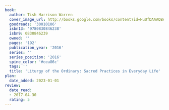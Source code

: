 ```yaml
---
book:
  author: Tish Harrison Warren
  cover_image_url: http://books.google.com/books/content?id=HuUfDAAAQBAJ&printsec=frontcover&img=1&zoom=1&source=gbs_api
  goodreads: '30010106'
  isbn13: '9780830846238'
  isbn9: 0830846239
  owned: ''
  pages: '192'
  publication_year: '2016'
  series: ''
  series_position: '2016'
  spine_color: '#cea86c'
  tags: ''
  title: 'Liturgy of the Ordinary: Sacred Practices in Everyday Life'
plan:
  date_added: 2023-01-01
review:
  date_read:
  - 2017-04-30
  rating: 5
---
```

